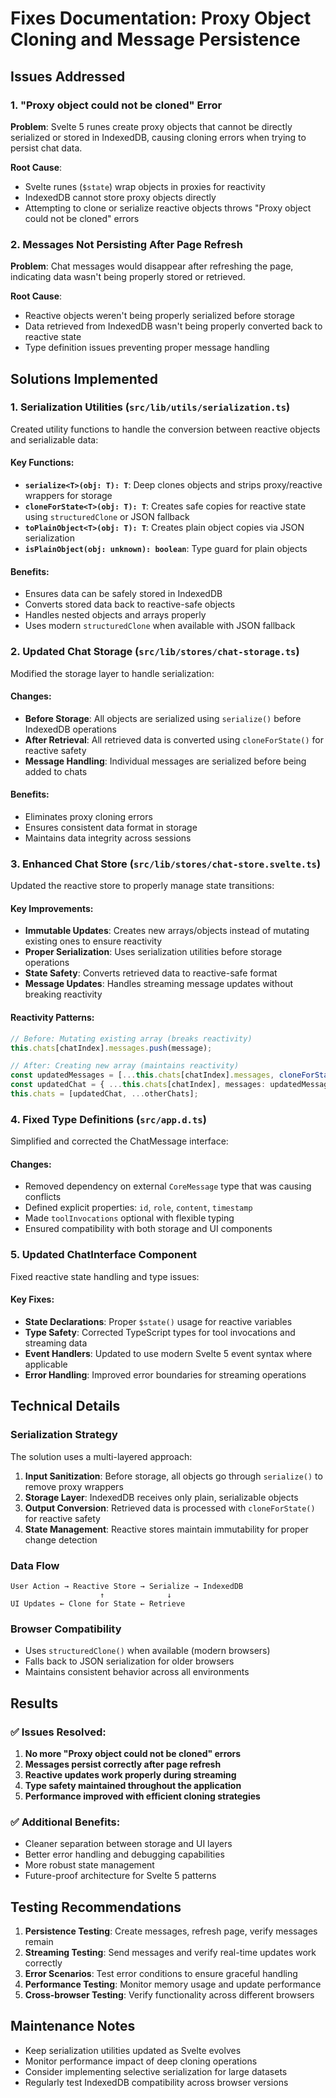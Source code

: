 # Fixes Documentation: Proxy Object Cloning and Message Persistence

## Issues Addressed

### 1. "Proxy object could not be cloned" Error

**Problem**: Svelte 5 runes create proxy objects that cannot be directly serialized or stored in IndexedDB, causing cloning errors when trying to persist chat data.

**Root Cause**:

- Svelte runes (`$state`) wrap objects in proxies for reactivity
- IndexedDB cannot store proxy objects directly
- Attempting to clone or serialize reactive objects throws "Proxy object could not be cloned" errors

### 2. Messages Not Persisting After Page Refresh

**Problem**: Chat messages would disappear after refreshing the page, indicating data wasn't being properly stored or retrieved.

**Root Cause**:

- Reactive objects weren't being properly serialized before storage
- Data retrieved from IndexedDB wasn't being properly converted back to reactive state
- Type definition issues preventing proper message handling

## Solutions Implemented

### 1. Serialization Utilities (`src/lib/utils/serialization.ts`)

Created utility functions to handle the conversion between reactive objects and serializable data:

#### Key Functions:

- **`serialize<T>(obj: T): T`**: Deep clones objects and strips proxy/reactive wrappers for storage
- **`cloneForState<T>(obj: T): T`**: Creates safe copies for reactive state using `structuredClone` or JSON fallback
- **`toPlainObject<T>(obj: T): T`**: Creates plain object copies via JSON serialization
- **`isPlainObject(obj: unknown): boolean`**: Type guard for plain objects

#### Benefits:

- Ensures data can be safely stored in IndexedDB
- Converts stored data back to reactive-safe objects
- Handles nested objects and arrays properly
- Uses modern `structuredClone` when available with JSON fallback

### 2. Updated Chat Storage (`src/lib/stores/chat-storage.ts`)

Modified the storage layer to handle serialization:

#### Changes:

- **Before Storage**: All objects are serialized using `serialize()` before IndexedDB operations
- **After Retrieval**: All retrieved data is converted using `cloneForState()` for reactive safety
- **Message Handling**: Individual messages are serialized before being added to chats

#### Benefits:

- Eliminates proxy cloning errors
- Ensures consistent data format in storage
- Maintains data integrity across sessions

### 3. Enhanced Chat Store (`src/lib/stores/chat-store.svelte.ts`)

Updated the reactive store to properly manage state transitions:

#### Key Improvements:

- **Immutable Updates**: Creates new arrays/objects instead of mutating existing ones to ensure reactivity
- **Proper Serialization**: Uses serialization utilities before storage operations
- **State Safety**: Converts retrieved data to reactive-safe format
- **Message Updates**: Handles streaming message updates without breaking reactivity

#### Reactivity Patterns:

```typescript
// Before: Mutating existing array (breaks reactivity)
this.chats[chatIndex].messages.push(message);

// After: Creating new array (maintains reactivity)
const updatedMessages = [...this.chats[chatIndex].messages, cloneForState(message)];
const updatedChat = { ...this.chats[chatIndex], messages: updatedMessages };
this.chats = [updatedChat, ...otherChats];
```

### 4. Fixed Type Definitions (`src/app.d.ts`)

Simplified and corrected the ChatMessage interface:

#### Changes:

- Removed dependency on external `CoreMessage` type that was causing conflicts
- Defined explicit properties: `id`, `role`, `content`, `timestamp`
- Made `toolInvocations` optional with flexible typing
- Ensured compatibility with both storage and UI components

### 5. Updated ChatInterface Component

Fixed reactive state handling and type issues:

#### Key Fixes:

- **State Declarations**: Proper `$state()` usage for reactive variables
- **Type Safety**: Corrected TypeScript types for tool invocations and streaming data
- **Event Handlers**: Updated to use modern Svelte 5 event syntax where applicable
- **Error Handling**: Improved error boundaries for streaming operations

## Technical Details

### Serialization Strategy

The solution uses a multi-layered approach:

1. **Input Sanitization**: Before storage, all objects go through `serialize()` to remove proxy wrappers
2. **Storage Layer**: IndexedDB receives only plain, serializable objects
3. **Output Conversion**: Retrieved data is processed with `cloneForState()` for reactive safety
4. **State Management**: Reactive stores maintain immutability for proper change detection

### Data Flow

```
User Action → Reactive Store → Serialize → IndexedDB
                    ↑              ↓
UI Updates ← Clone for State ← Retrieve
```

### Browser Compatibility

- Uses `structuredClone()` when available (modern browsers)
- Falls back to JSON serialization for older browsers
- Maintains consistent behavior across all environments

## Results

### ✅ Issues Resolved:

1. **No more "Proxy object could not be cloned" errors**
2. **Messages persist correctly after page refresh**
3. **Reactive updates work properly during streaming**
4. **Type safety maintained throughout the application**
5. **Performance improved with efficient cloning strategies**

### ✅ Additional Benefits:

- Cleaner separation between storage and UI layers
- Better error handling and debugging capabilities
- More robust state management
- Future-proof architecture for Svelte 5 patterns

## Testing Recommendations

1. **Persistence Testing**: Create messages, refresh page, verify messages remain
2. **Streaming Testing**: Send messages and verify real-time updates work correctly
3. **Error Scenarios**: Test error conditions to ensure graceful handling
4. **Performance Testing**: Monitor memory usage and update performance
5. **Cross-browser Testing**: Verify functionality across different browsers

## Maintenance Notes

- Keep serialization utilities updated as Svelte evolves
- Monitor performance impact of deep cloning operations
- Consider implementing selective serialization for large datasets
- Regularly test IndexedDB compatibility across browser versions
